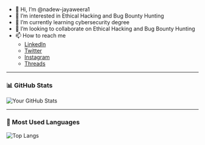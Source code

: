 - 👋 Hi, I’m @nadew-jayaweera1
- 👀 I’m interested in Ethical Hacking and Bug Bounty Hunting
- 🌱 I’m currently learning cybersecurity degree
- 🤝 I’m looking to collaborate on Ethical Hacking and Bug Bounty Hunting
- 📫 How to reach me
    - [LinkedIn](https://linkedin.com/in/nadew-jayaweera)
    - [Twitter](https://x.com/Nadew_Jayaweera)
    - [Instagram](https://instagram.com/nadew_jayaweera)
    - [Threads](https://threads.net/@nadew_jayaweera)

<!---
nadew-jayaweera1/nadew-jayaweera1 is a ✨ special ✨ repository because its `README.md` (this file) appears on your GitHub profile.
You can click the Preview link to take a look at your changes.
--->
---

### 📊 GitHub Stats

![Your GitHub Stats](https://github-readme-stats.vercel.app/api?username=nadew-jayaweera&show_icons=true&theme=radical)

---

### 🚀 Most Used Languages

![Top Langs](https://github-readme-stats.vercel.app/api/top-langs/?username=nadew-jayaweera&layout=compact&theme=radical)
